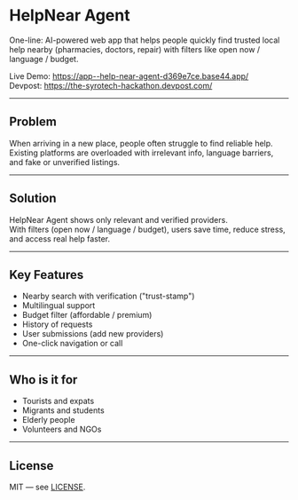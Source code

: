 # HelpNear Agent

One-line: AI-powered web app that helps people quickly find trusted local help nearby (pharmacies, doctors, repair) with filters like open now / language / budget.

Live Demo: https://app--help-near-agent-d369e7ce.base44.app/  
Devpost: https://the-syrotech-hackathon.devpost.com/

---

## Problem
When arriving in a new place, people often struggle to find reliable help.  
Existing platforms are overloaded with irrelevant info, language barriers, and fake or unverified listings.

---

## Solution
HelpNear Agent shows only relevant and verified providers.  
With filters (open now / language / budget), users save time, reduce stress, and access real help faster.

---

## Key Features
- Nearby search with verification ("trust-stamp")  
- Multilingual support
- Budget filter (affordable / premium)  
- History of requests  
- User submissions (add new providers)  
- One-click navigation or call  

---

## Who is it for
- Tourists and expats  
- Migrants and students  
- Elderly people  
- Volunteers and NGOs  

---

## License
MIT — see [LICENSE](./LICENSE).
